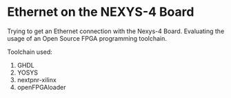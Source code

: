 # Ethernet on the NEXYS-4 Board

Trying to get an Ethernet connection with the Nexys-4 Board. Evaluating the usage of an Open Source FPGA programming toolchain.

Toolchain used:
1. GHDL
1. YOSYS
1. nextpnr-xilinx
1. openFPGAloader